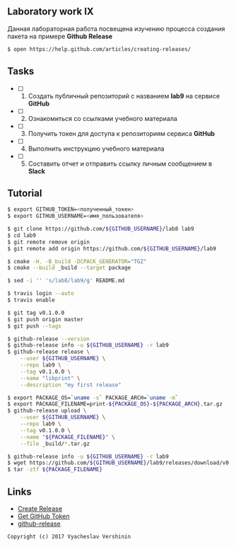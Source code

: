 ## Laboratory work IX

Данная лабораторная работа посвещена изучению процесса создания пакета на примере **Github Release**

```bash
$ open https://help.github.com/articles/creating-releases/
```

## Tasks

- [ ] 1. Создать публичный репозиторий с названием **lab9** на сервисе **GitHub**
- [ ] 2. Ознакомиться со ссылками учебного материала
- [ ] 3. Получить токен для доступа к репозиториям сервиса **GitHub**
- [ ] 4. Выполнить инструкцию учебного материала
- [ ] 5. Составить отчет и отправить ссылку личным сообщением в **Slack**

## Tutorial

```bash
$ export GITHUB_TOKEN=<полученный_токен>
$ export GITHUB_USERNAME=<имя_пользователя>
```

```bash
$ git clone https://github.com/${GITHUB_USERNAME}/lab8 lab9
$ cd lab9
$ git remote remove origin
$ git remote add origin https://github.com/${GITHUB_USERNAME}/lab9
```

```bash
$ cmake -H. -B_build -DCPACK_GENERATOR="TGZ"
$ cmake --build _build --target package
```

```bash
$ sed -i '' 's/lab8/lab9/g' README.md
```

```bash
$ travis login --auto
$ travis enable
```

```bash
$ git tag v0.1.0.0
$ git push origin master
$ git push --tags
```

```bash
$ github-release --version
$ github-release info -u ${GITHUB_USERNAME} -r lab9
$ github-release release \
    --user ${GITHUB_USERNAME} \
    --repo lab9 \
    --tag v0.1.0.0 \
    --name "libprint" \
    --description "my first release"
```

```bash
$ export PACKAGE_OS=`uname -s` PACKAGE_ARCH=`uname -m` 
$ export PACKAGE_FILENAME=print-${PACKAGE_OS}-${PACKAGE_ARCH}.tar.gz
$ github-release upload \
    --user ${GITHUB_USERNAME} \
    --repo lab9 \
    --tag v0.1.0.0 \
    --name "${PACKAGE_FILENAME}" \
    --file _build/*.tar.gz
```

```bash
$ github-release info -u ${GITHUB_USERNAME} -r lab9
$ wget https://github.com/${GITHUB_USERNAME}/lab9/releases/download/v0.1.0.0/${PACKAGE_FILENAME}
$ tar -ztf ${PACKAGE_FILENAME}
```

## Links

- [Create Release](https://help.github.com/articles/creating-releases/)
- [Get GitHub Token](https://help.github.com/articles/creating-a-personal-access-token-for-the-command-line/)
- [github-release](https://github.com/aktau/github-release)

```
Copyright (c) 2017 Vyacheslav Vershinin
```
